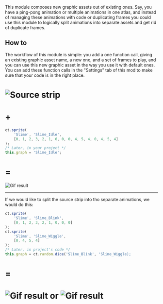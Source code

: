 This module composes new graphic assets out of existing ones. Say, you have a ping-pong animation or multiple animations in one atlas, and instead of managing these animations with code or duplicating frames you could use this module to logically split animations into separate assets and get rid of duplicate frames.

## How to

The workflow of this module is simple: you add a one function call, giving an existing graphic asset name, a new one, and a set of frames to play, and you can use this new graphic asset in the way you use it with default ones. You can add these function calls in the "Settings" tab of this mod to make sure that your code is in the right place.

# ![Source strip](./ct.libs/sprite/SlimeExample.png)
# +
```js
ct.sprite(
    'Slime', 'Slime_Idle', 
    [0, 1, 2, 3, 2, 1, 0, 0, 0, 4, 5, 4, 0, 4, 5, 4]
);
/* Later, in your project */
this.graph = 'Slime_Idle';
```
# =
![Gif result](./ct.libs/sprite/SlimeExample_Result.gif)

---

If we would like to split the source strip into tho separate animations, we would do this:

```js
ct.sprite(
    'Slime', 'Slime_Blink',
    [0, 1, 2, 3, 2, 1, 0, 0, 0]
);
ct.sprite(
    'Slime', 'Slime_Wiggle',
    [0, 4, 5, 4]
);
/* Later, in project's code */
this.graph = ct.random.dice('Slime_Blink', 'Slime_Wiggle);
```
# =
# ![Gif result](./ct.libs/sprite/SlimeExample_Blink.gif) or ![Gif result](./ct.libs/sprite/SlimeExample_Wiggle.gif)